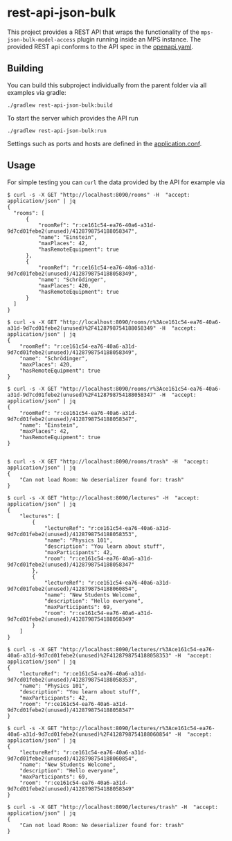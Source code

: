 # rest-api-json-bulk

This project provides a REST API that wraps the functionality of the `mps-json-bulk-model-access` plugin running inside an MPS instance.
The provided REST api conforms to the API spec in the [openapi.yaml](../actual-rest-api/openapi.yaml).


## Building

You can build this subproject individually from the parent folder via  all examples via gradle:
```
./gradlew rest-api-json-bulk:build
```

To start the server which provides the API run
```
./gradlew rest-api-json-bulk:run
```
Settings such as ports and hosts are defined in the [application.conf](src/main/resources/application.conf).


## Usage

For simple testing you can `curl` the data provided by the API for example via






```console
$ curl -s -X GET "http://localhost:8090/rooms" -H  "accept: application/json" | jq
{
  "rooms": [
      {
          "roomRef": "r:ce161c54-ea76-40a6-a31d-9d7cd01febe2(unused)/4128798754188058347",
          "name": "Einstein",
          "maxPlaces": 42,
          "hasRemoteEquipment": true
      },
      {
          "roomRef": "r:ce161c54-ea76-40a6-a31d-9d7cd01febe2(unused)/4128798754188058349",
          "name": "Schrödinger",
          "maxPlaces": 420,
          "hasRemoteEquipment": true
      }
  ]
}

$ curl -s -X GET "http://localhost:8090/rooms/r%3Ace161c54-ea76-40a6-a31d-9d7cd01febe2(unused)%2F4128798754188058349" -H  "accept: application/json" | jq
{
    "roomRef": "r:ce161c54-ea76-40a6-a31d-9d7cd01febe2(unused)/4128798754188058349",
    "name": "Schrödinger",
    "maxPlaces": 420,
    "hasRemoteEquipment": true
}

$ curl -s -X GET "http://localhost:8090/rooms/r%3Ace161c54-ea76-40a6-a31d-9d7cd01febe2(unused)%2F4128798754188058347" -H  "accept: application/json" | jq
{
    "roomRef": "r:ce161c54-ea76-40a6-a31d-9d7cd01febe2(unused)/4128798754188058347",
    "name": "Einstein",
    "maxPlaces": 42,
    "hasRemoteEquipment": true
}


$ curl -s -X GET "http://localhost:8090/rooms/trash" -H  "accept: application/json" | jq
{
    "Can not load Room: No deserializer found for: trash"
}

$ curl -s -X GET "http://localhost:8090/lectures" -H  "accept: application/json" | jq
{
    "lectures": [
        {
            "lectureRef": "r:ce161c54-ea76-40a6-a31d-9d7cd01febe2(unused)/4128798754188058353",
            "name": "Physics 101",
            "description": "You learn about stuff",
            "maxParticipants": 42,
            "room": "r:ce161c54-ea76-40a6-a31d-9d7cd01febe2(unused)/4128798754188058347"
        },
        {
            "lectureRef": "r:ce161c54-ea76-40a6-a31d-9d7cd01febe2(unused)/4128798754188060854",
            "name": "New Students Welcome",
            "description": "Hello everyone",
            "maxParticipants": 69,
            "room": "r:ce161c54-ea76-40a6-a31d-9d7cd01febe2(unused)/4128798754188058349"
        }
    ]
}

$ curl -s -X GET "http://localhost:8090/lectures/r%3Ace161c54-ea76-40a6-a31d-9d7cd01febe2(unused)%2F4128798754188058353" -H  "accept: application/json" | jq
{
    "lectureRef": "r:ce161c54-ea76-40a6-a31d-9d7cd01febe2(unused)/4128798754188058353",
    "name": "Physics 101",
    "description": "You learn about stuff",
    "maxParticipants": 42,
    "room": "r:ce161c54-ea76-40a6-a31d-9d7cd01febe2(unused)/4128798754188058347"
}

$ curl -s -X GET "http://localhost:8090/lectures/r%3Ace161c54-ea76-40a6-a31d-9d7cd01febe2(unused)%2F4128798754188060854" -H  "accept: application/json" | jq
{
    "lectureRef": "r:ce161c54-ea76-40a6-a31d-9d7cd01febe2(unused)/4128798754188060854",
    "name": "New Students Welcome",
    "description": "Hello everyone",
    "maxParticipants": 69,
    "room": "r:ce161c54-ea76-40a6-a31d-9d7cd01febe2(unused)/4128798754188058349"
}

$ curl -s -X GET "http://localhost:8090/lectures/trash" -H  "accept: application/json" | jq
{
    "Can not load Room: No deserializer found for: trash"
}

```